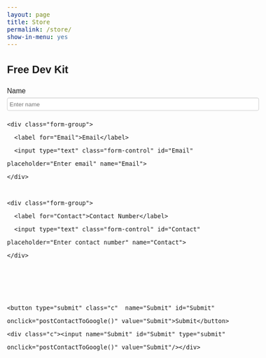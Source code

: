 ```yaml
---
layout: page
title: Store
permalink: /store/
show-in-menu: yes
---
```


    
<style>
    @import "compass/css3";

/* 
  Author: Sravan Kumar
  Website: http://wittysparks.com
  License: none (public domain)
*/
body{ font:normal 12px/25px Arial, Helvetica, sans-serif}  
.divform{display:table;border-collapse:collapse}
.divform .r{display:table-row}
.divform .c{display:table-cell;padding:5px 0px;vertical-align:middle}
input[type="text"], select, label{height:30px}
input[type="text"], select, textarea, label, input[type="submit"]{margin:0 5px}
input[type="text"], select, textarea{padding:5px;width:96%;border:1px solid #CCC;-webkit-box-shadow: inset 0 1px 1px rgba(0, 0, 0, 0.075);-moz-box-shadow: inset 0 1px 1px rgba(0, 0, 0, 0.075);
box-shadow: inset 0 1px 1px rgba(0, 0, 0, 0.075);border-radius:4px}
input[type="submit"]{margin-top:15px;background-color:#F5F5F5;color:#444444;border:1px solid rgba(0, 0, 0, 0.1);padding:5px;font-weight:bold;box-shadow:0 1px 0 rgba(255, 255, 255, 0.2) inset, 0 1px 2px rgba(0, 0, 0, 0.05);border-radius:4px;background-color:#F5F5F5;background-image:-moz-linear-gradient(top, #ffffff, #e6e6e6);background-image:-webkit-gradient(linear, 0 0, 0 100%, from(#ffffff), to(#e6e6e6));background-image:-webkit-linear-gradient(top, #ffffff, #e6e6e6);background-image:-o-linear-gradient(top, #ffffff, #e6e6e6);background-image:linear-gradient(to bottom, #ffffff, #e6e6e6);background-repeat:repeat-x}
input[type="radio"], input[type="checkbox"]{margin:0 0 0 2%;padding:0;vertical-align:middle}
input[type="text"], select, textarea, .divform, .divform .r, .divform .c, form{box-sizing:border-box;-moz-box-sizing:border-box;-webkit-box-sizing:border-box}

/* iPads (portrait and landscape) */
@media only screen and (min-width:480px) and (max-width:1024px){
body{ font:normal 16px/30px Arial, Helvetica, sans-serif}
.divform, .divform .r, .divform .c{display:block}
.divform .r{clear:both}
.divform .c{width:50%;float:left;padding-left:10px;padding-right:10px}
.divform .c:nth-child(2n+3){clear:left}
label, .fheading, input[type="submit"]{margin-left:0;text-indent:0}
input[type="submit"]{padding-left:20px;padding-right:20px}
textarea, input[type="text"], select{width:100%;margin:0}
input[type="radio"], input[type="checkbox"]{margin:0 5px;padding:0;vertical-align:middle}
.ver2 .c{width:35%}
.ver2 .c:nth-child(2n+2){width:65%}
.c.frwd{width:100%;}
.c.frwd textarea, .c.frwd input[type="text"], .c.frwd select{width:100%}
.ver2 .frwd.c:nth-child(2n+2){width:100%}
}

/* Smartphones (portrait and landscape) */
@media only screen and (max-width:480px){
body{ font:normal 16px/30px Arial, Helvetica, sans-serif}
h1{margin:0 0 20px 0}
label, .fheading, input[type="submit"]{margin:0;text-indent:0}
.divform, .divform .r, .divform .c{display:block}
.divform .r{clear:both}
input[type="text"], select, textarea{width:100%;margin:0}
input[type="radio"], input[type="checkbox"]{margin:0 2%}
input[type="submit"]{width:100%;margin-top:20px}
}

/* Only Safari */
@media screen and (-webkit-min-device-pixel-ratio:0) {
select{text-indent:5px;line-height:24px}
}
 
 </style>
  
 
   
  <script src="https://ajax.googleapis.com/ajax/libs/jquery/3.2.1/jquery.min.js"></script>
  


<div class="container">
  <h2>Free Dev Kit</h2>
  <form name="wittysparks" id="formRequest">
  <div class="form-group">
      <label for="Name">Name</label>
      <input type="text" class="form-control" id="Name" placeholder="Enter name" name="Name">
    </div>
    
    <div class="form-group">
      <label for="Email">Email</label>
      <input type="text" class="form-control" id="Email" placeholder="Enter email" name="Email">
    </div>
    
    <div class="form-group">
      <label for="Contact">Contact Number</label>
      <input type="text" class="form-control" id="Contact" placeholder="Enter contact number" name="Contact">
    </div>
    
    
    
    <button type="submit" class="c"  name="Submit" id="Submit" onclick="postContactToGoogle()" value="Submit">Submit</button>
    <div class="c"><input name="Submit" id="Submit" type="submit" onclick="postContactToGoogle()" value="Submit"/></div>
    
  
    
  </form>
</div>



<script>
function postContactToGoogle() {
var Name=$('#Name').val();
var Email=$('#Email').val();
var Contact=$('#Contact').val();
$.ajax({
url:"https://docs.google.com/forms/d/e/1FAIpQLSdNV2A_v_6v27q2x5lfZzQ8zGtEeruZHvn6Pfl9wTelSrV_bQ/formResponse",data:{"entry.675230857":Name,"entry.1965877327":Email,"entry.1149358831":Contact},type:"POST",dataType:"xml",statusCode: {0:function() { window.location.replace("thankyou.html");},200:function(){window.location.replace("thankyou.html");}}
});
}
</script>











